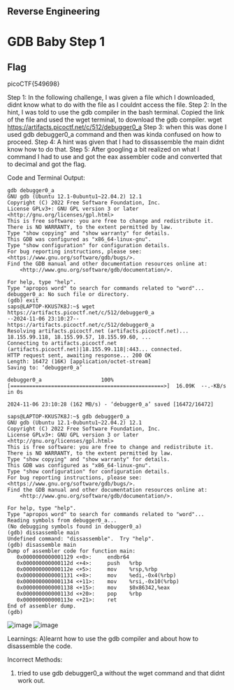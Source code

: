 ## Reverse Engineering
# GDB Baby Step 1

## Flag
picoCTF{549698}

Step 1:
In the following challenge, I was given a file which I downloaded, didnt know what to do with the file as I couldnt access the file.
Step 2:
In the hint, I was told to use the gdb compiler in the bash terminal.
Copied the link of the file and used the wget terminal, to download the gdb compiler.
wget https://artifacts.picoctf.net/c/512/debugger0_a
Step 3:
when this was done I used gdb debugger0_a command and then was kinda confused on how to proceed.
Step 4:
A hint was given that I had to dissassemble the main didnt know how to do that.
Step 5:
After googling a bit realized on what I command I had to use and got the eax assembler code and converted that to decimal and got the flag.

Code and Terminal Output:
~~~
gdb debugger0_a
GNU gdb (Ubuntu 12.1-0ubuntu1~22.04.2) 12.1
Copyright (C) 2022 Free Software Foundation, Inc.
License GPLv3+: GNU GPL version 3 or later <http://gnu.org/licenses/gpl.html>
This is free software: you are free to change and redistribute it.
There is NO WARRANTY, to the extent permitted by law.
Type "show copying" and "show warranty" for details.
This GDB was configured as "x86_64-linux-gnu".
Type "show configuration" for configuration details.
For bug reporting instructions, please see:
<https://www.gnu.org/software/gdb/bugs/>.
Find the GDB manual and other documentation resources online at:
    <http://www.gnu.org/software/gdb/documentation/>.

For help, type "help".
Type "apropos word" to search for commands related to "word"...
debugger0_a: No such file or directory.
(gdb) exit
saps@LAPTOP-KKUS7K8J:~$ wget https://artifacts.picoctf.net/c/512/debugger0_a
--2024-11-06 23:10:27--  https://artifacts.picoctf.net/c/512/debugger0_a
Resolving artifacts.picoctf.net (artifacts.picoctf.net)... 18.155.99.118, 18.155.99.57, 18.155.99.60, ...
Connecting to artifacts.picoctf.net (artifacts.picoctf.net)|18.155.99.118|:443... connected.
HTTP request sent, awaiting response... 200 OK
Length: 16472 (16K) [application/octet-stream]
Saving to: ‘debugger0_a’

debugger0_a                   100%[=================================================>]  16.09K  --.-KB/s    in 0s

2024-11-06 23:10:28 (162 MB/s) - ‘debugger0_a’ saved [16472/16472]

saps@LAPTOP-KKUS7K8J:~$ gdb debugger0_a
GNU gdb (Ubuntu 12.1-0ubuntu1~22.04.2) 12.1
Copyright (C) 2022 Free Software Foundation, Inc.
License GPLv3+: GNU GPL version 3 or later <http://gnu.org/licenses/gpl.html>
This is free software: you are free to change and redistribute it.
There is NO WARRANTY, to the extent permitted by law.
Type "show copying" and "show warranty" for details.
This GDB was configured as "x86_64-linux-gnu".
Type "show configuration" for configuration details.
For bug reporting instructions, please see:
<https://www.gnu.org/software/gdb/bugs/>.
Find the GDB manual and other documentation resources online at:
    <http://www.gnu.org/software/gdb/documentation/>.

For help, type "help".
Type "apropos word" to search for commands related to "word"...
Reading symbols from debugger0_a...
(No debugging symbols found in debugger0_a)
(gdb) dissassemble main
Undefined command: "dissassemble".  Try "help".
(gdb) disassemble main
Dump of assembler code for function main:
   0x0000000000001129 <+0>:     endbr64
   0x000000000000112d <+4>:     push   %rbp
   0x000000000000112e <+5>:     mov    %rsp,%rbp
   0x0000000000001131 <+8>:     mov    %edi,-0x4(%rbp)
   0x0000000000001134 <+11>:    mov    %rsi,-0x10(%rbp)
   0x0000000000001138 <+15>:    mov    $0x86342,%eax
   0x000000000000113d <+20>:    pop    %rbp
   0x000000000000113e <+21>:    ret
End of assembler dump.
(gdb)
~~~

![image](https://github.com/user-attachments/assets/3b3e7ba7-aeea-4a1f-8f97-8070d887e3cb)
![image](https://github.com/user-attachments/assets/b82270e9-afec-484d-8f3b-cbf61b1b329a)

Learnings:
A)learnt how to use the gdb compiler and about how to disassemble the code.

Incorrect Methods:
1) tried to use gdb debugger0_a without the wget command and that didnt work out.




